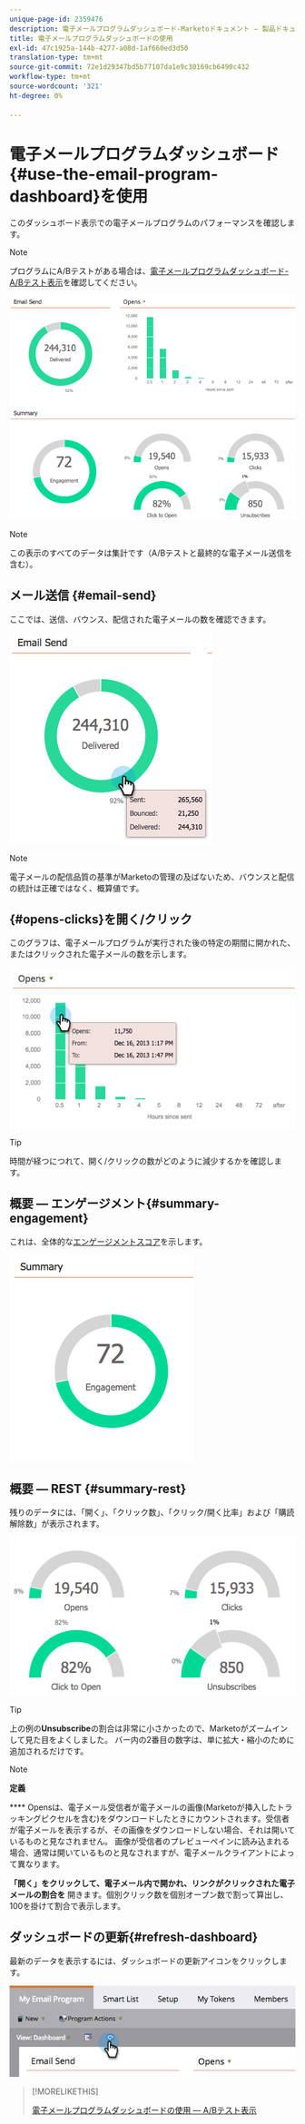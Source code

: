 ```yaml
---
unique-page-id: 2359476
description: 電子メールプログラムダッシュボード-Marketoドキュメント — 製品ドキュメントの使用
title: 電子メールプログラムダッシュボードの使用
exl-id: 47c1925a-144b-4277-a08d-1af660ed3d50
translation-type: tm+mt
source-git-commit: 72e1d29347bd5b77107da1e9c30169cb6490c432
workflow-type: tm+mt
source-wordcount: '321'
ht-degree: 0%

---
```


# 電子メールプログラムダッシュボード{#use-the-email-program-dashboard}を使用

このダッシュボード表示での電子メールプログラムのパフォーマンスを確認します。

>[!NOTE]
>
>プログラムにA/Bテストがある場合は、[電子メールプログラムダッシュボード- A/Bテスト表示](/help/marketo/product-docs/email-marketing/email-programs/email-program-actions/email-test-a-b-test/use-the-email-program-dashboard-a-b-test-view.md)を確認してください。

![](assets/image2014-9-12-14-3a12-3a56.png)

>[!NOTE]
>
>この表示のすべてのデータは集計です（A/Bテストと最終的な電子メール送信を含む）。

## メール送信 {#email-send}

ここでは、送信、バウンス、配信された電子メールの数を確認できます。

![](assets/image2014-9-12-14-3a13-3a3.png)

>[!NOTE]
>
>電子メールの配信品質の基準がMarketoの管理の及ばないため、バウンスと配信の統計は正確ではなく、概算値です。

## {#opens-clicks}を開く/クリック

このグラフは、電子メールプログラムが実行された後の特定の期間に開かれた、またはクリックされた電子メールの数を示します。

![](assets/image2014-9-12-14-3a13-3a7.png)

>[!TIP]
>
>時間が経つにつれて、開く/クリックの数がどのように減少するかを確認します。

## 概要 — エンゲージメント{#summary-engagement}

これは、全体的な[エンゲージメントスコア](/help/marketo/product-docs/email-marketing/drip-nurturing/reports-and-notifications/understanding-the-engagement-score.md)を示します。

![](assets/image2014-9-12-14-3a13-3a11.png)

## 概要 — REST {#summary-rest}

残りのデータには、「開く」、「クリック数」、「クリック/開く比率」および「購読解除数」が表示されます。

![](assets/image2014-9-12-14-3a13-3a15.png)

>[!TIP]
>
>上の例の&#x200B;**Unsubscribe**&#x200B;の割合は非常に小さかったので、Marketoがズームインして見た目をよくしました。 バー内の2番目の数字は、単に拡大・縮小のために追加されるだけです。

>[!NOTE]
>
>**定義**
>
>**** Opensは、電子メール受信者が電子メールの画像(Marketoが挿入したトラッキングピクセルを含む)をダウンロードしたときにカウントされます。受信者が電子メールを表示するが、その画像をダウンロードしない場合、それは開いているものと見なされません。 画像が受信者のプレビューペインに読み込まれる場合、通常は開いているものと見なされますが、電子メールクライアントによって異なります。
>
>**「開く」をクリックして、電子メール内で開かれ、リンクがクリックされた電子メールの割合を** 開きます。個別クリック数を個別オープン数で割って算出し、100を掛けて割合で表示します。

## ダッシュボードの更新{#refresh-dashboard}

最新のデータを表示するには、ダッシュボードの更新アイコンをクリックします。

![](assets/refreshicon.png)

>[!MORELIKETHIS]
>
>[電子メールプログラムダッシュボードの使用 — A/Bテスト表示](/help/marketo/product-docs/email-marketing/email-programs/email-program-actions/email-test-a-b-test/use-the-email-program-dashboard-a-b-test-view.md)
